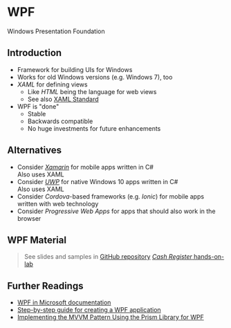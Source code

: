 # WPF

Windows Presentation Foundation


<!-- .slide: class="left" -->
## Introduction

* Framework for building UIs for Windows
* Works for old Windows versions (e.g. Windows 7), too
* *XAML* for defining views
  * Like *HTML* being the language for web views
  * See also [XAML Standard](https://github.com/Microsoft/xaml-standard/blob/staging/docs/faq.md)
* WPF is "done"
  * Stable
  * Backwards compatible
  * No huge investments for future enhancements


<!-- .slide: class="left" -->
## Alternatives

* Consider [*Xamarin*](https://www.xamarin.com/) for mobile apps written in C#<br/>
  Also uses XAML
* Consider [*UWP*](https://developer.microsoft.com/en-us/windows/apps) for native Windows 10 apps written in C#<br/>
  Also uses XAML
* Consider *Cordova*-based frameworks (e.g. *Ionic*) for mobile apps written with web technology
* Consider *Progressive Web Apps* for apps that should also work in the browser


<!-- .slide: class="left" -->
## WPF Material

> See slides and samples in [GitHub repository](https://github.com/rstropek/Samples/tree/master/WpfTraining)
> [*Cash Register* hands-on-lab](https://github.com/rstropek/htl-csharp/tree/master/wpf/9020-register)


<!-- .slide: class="left" -->
## Further Readings

* [WPF in Microsoft documentation](https://docs.microsoft.com/en-us/dotnet/framework/wpf/getting-started/introduction-to-wpf-in-vs)
* [Step-by-step guide for creating a WPF application](https://docs.microsoft.com/en-us/dotnet/framework/wpf/getting-started/walkthrough-my-first-wpf-desktop-application)
* [Implementing the MVVM Pattern Using the Prism Library for WPF](http://prismlibrary.github.io/docs/wpf/Implementing-MVVM.html)

